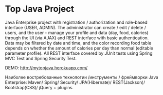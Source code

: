 Top Java Project 
===============================

Java Enterprise project with registration / authorization and role-based interface (USER, ADMIN). The administrator can create / edit / delete / users, and the user - manage your profile and data (day, food, calories) through the UI (via AJAX) and REST interface with basic authentication. Data may be filtered by date and time, and the color recording food table depends on whether the amount of calories per day than normal (editable parameter profile). All REST interface covered by JUnit tests using Spring MVC Test and Spring Security Test.

DEMO: <a href="http://mytopjava.herokuapp.com/">http://mytopjava.herokuapp.com/</a>

Наиболее востребованные технологии /инструменты / фреймворки Java Enterprise:
Maven/ Spring/ Security/ JPA(Hibernate)/ REST(Jackson)/ Bootstrap(CSS)/ jQuery + plugins.

